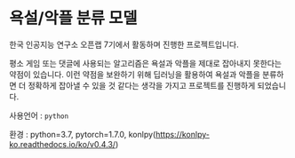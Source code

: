 # 욕설/악플 분류 모델

한국 인공지능 연구소 오픈랩 7기에서 활동하며 진행한 프로젝트입니다. 

평소 게임 또는 댓글에 사용되는 알고리즘은 욕설과 악플을 제대로 잡아내지 못한다는 약점이 있습니다. 이런 약점을 보완하기 위해 딥러닝을 활용하여 욕설과 악플을 분류하면 더 정확하게 잡아낼 수 있을 것 같다는 생각을 가지고 프로젝트를 진행하게 되었습니다. 

사용언어 : ```python```

환경 : python=3.7, pytorch=1.7.0, konlpy(https://konlpy-ko.readthedocs.io/ko/v0.4.3/)
